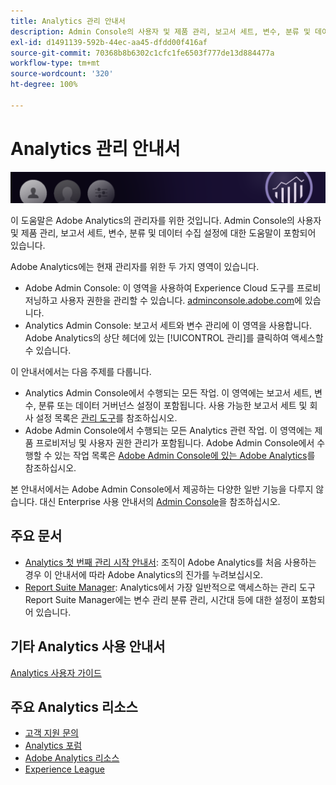 ```yaml
---
title: Analytics 관리 안내서
description: Admin Console의 사용자 및 제품 관리, 보고서 세트, 변수, 분류 및 데이터 수집 설정 등 Adobe Analytics 관리자를 위한 관리 도움말.
exl-id: d1491139-592b-44ec-aa45-dfdd00f416af
source-git-commit: 70368b8b6302c1cfc1fe6503f777de13d884477a
workflow-type: tm+mt
source-wordcount: '320'
ht-degree: 100%

---
```


# Analytics 관리 안내서

![배너](/assets/doc_banner_admin.png)

이 도움말은 Adobe Analytics의 관리자를 위한 것입니다. Admin Console의 사용자 및 제품 관리, 보고서 세트, 변수, 분류 및 데이터 수집 설정에 대한 도움말이 포함되어 있습니다.

Adobe Analytics에는 현재 관리자를 위한 두 가지 영역이 있습니다.

* Adobe Admin Console: 이 영역을 사용하여 Experience Cloud 도구를 프로비저닝하고 사용자 권한을 관리할 수 있습니다. [adminconsole.adobe.com](https://adminconsole.adobe.com)에 있습니다.
* Analytics Admin Console: 보고서 세트와 변수 관리에 이 영역을 사용합니다. Adobe Analytics의 상단 헤더에 있는 [!UICONTROL 관리]를 클릭하여 액세스할 수 있습니다.

이 안내서에서는 다음 주제를 다룹니다.

* Analytics Admin Console에서 수행되는 모든 작업. 이 영역에는 보고서 세트, 변수, 분류 또는 데이터 거버넌스 설정이 포함됩니다. 사용 가능한 보고서 세트 및 회사 설정 목록은 [관리 도구](admin/c-admin-tools.md)를 참조하십시오.
* Adobe Admin Console에서 수행되는 모든 Analytics 관련 작업. 이 영역에는 제품 프로비저닝 및 사용자 권한 관리가 포함됩니다. Adobe Admin Console에서 수행할 수 있는 작업 목록은 [Adobe Admin Console에 있는 Adobe Analytics](admin-console/home.md)를 참조하십시오.

본 안내서에서는 Adobe Admin Console에서 제공하는 다양한 일반 기능을 다루지 않습니다. 대신 Enterprise 사용 안내서의 [Admin Console](https://helpx.adobe.com/kr/enterprise/using/admin-console.html)을 참조하십시오.

## 주요 문서

* [Analytics 첫 번째 관리 시작 안내서](admin-console/first-admin-guide.md): 조직이 Adobe Analytics를 처음 사용하는 경우 이 안내서에 따라 Adobe Analytics의 진가를 누려보십시오.
* [Report Suite Manager](c-manage-report-suites/report-suites-admin.md): Analytics에서 가장 일반적으로 액세스하는 관리 도구 Report Suite Manager에는 변수 관리 분류 관리, 시간대 등에 대한 설정이 포함되어 있습니다.

## 기타 Analytics 사용 안내서

[Analytics 사용자 가이드](https://experienceleague.adobe.com/docs/analytics.html?lang=ko-KR)

## 주요 Analytics 리소스

* [고객 지원 문의](https://helpx.adobe.com/kr/contact/enterprise-support.ec.html)
* [Analytics 포럼](https://forums.adobe.com/community/experience-cloud/analytics-cloud/analytics)
* [Adobe Analytics 리소스](https://forums.adobe.com/message/10660755)
* [Experience League](https://landing.adobe.com/experience-league/)
